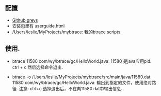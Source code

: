 ## 配置
  * [Github greys](https://github.com/btraceio/btrace)
  * 安装包里有 userguide.html
  *  /Users/leslie/MyProjects/mybtrace: 我的btrace scripts.

## 使用.
  * btrace 11580 com/wy/btrace/gc/HelloWorld.java: 11580 是java应用pid.  ctrl + c 然后选择命令退出.

  * btrace -o /Users/leslie/MyProjects/mybtrace/src/main/java/11580.dat 11580 com/wy/btrace/gc/HelloWorld.java: 输出到指定的文件，使用绝对路径.  注意: ctrl+c 选择退出后，不在向11580.dat中输出信息.

  